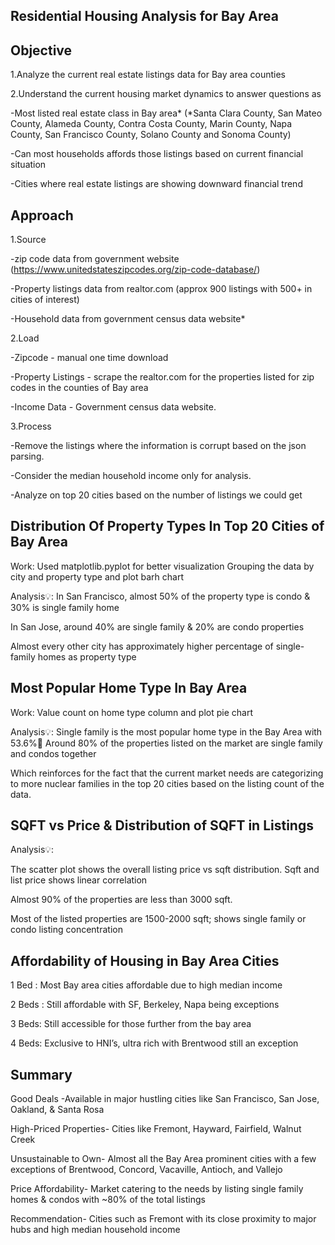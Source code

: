 ## Residential Housing Analysis for Bay Area
## Objective
1.Analyze the current real estate listings data for Bay area counties 

2.Understand the current housing market dynamics to answer questions as

-Most listed real estate class in Bay area* (*Santa Clara County, San Mateo County, Alameda County, Contra Costa County, Marin County, Napa County, San Francisco County, Solano County and Sonoma County)


-Can most households affords those listings based on current financial situation

-Cities where real estate listings are showing downward financial trend

## Approach

1.Source

-zip code data from government website (https://www.unitedstateszipcodes.org/zip-code-database/)

-Property listings data from realtor.com (approx 900 listings with 500+ in cities of interest)

-Household data from government census data website* 

2.Load

-Zipcode - manual one time download 

-Property Listings - scrape the realtor.com for the properties listed for zip codes in the counties of Bay area

-Income Data - Government census data website.

3.Process

-Remove the listings where the information is corrupt based on the json parsing.

-Consider the median household income only for analysis. 

-Analyze on top 20 cities based on the number of listings we could get

## Distribution Of Property Types In Top 20 Cities of Bay Area

Work:
Used matplotlib.pyplot for better visualization
Grouping the data by city and property type and plot barh chart

Analysis💡:
In San Francisco, almost 50% of the property type is condo & 30% is single family home

In San Jose, around 40% are single family & 20% are condo properties

Almost every other city has approximately higher percentage of single-family homes as property type

## Most Popular Home Type In Bay Area

Work:
Value count on home type column and plot pie chart

Analysis💡:
Single family is the most popular home type in the Bay Area with 53.6%
Around 80% of the properties listed on the market are single family and condos together

Which reinforces for the fact that the current market needs are categorizing to more nuclear families in the top 20 cities based on the listing count of the data.

## SQFT vs Price & Distribution of SQFT in Listings

Analysis💡:

The scatter plot shows the overall listing price vs sqft distribution. Sqft and list price shows linear correlation

Almost 90% of the properties are less than 3000 sqft.

Most of the listed properties are 1500-2000 sqft; shows single family or condo listing concentration

## Affordability of Housing in Bay Area Cities

1 Bed : Most Bay area cities affordable due to high median income 

2 Beds :  Still affordable with SF, Berkeley, Napa being exceptions

3 Beds: Still accessible for those further from the bay area

4 Beds: Exclusive to HNI’s, ultra rich with Brentwood still an exception

## Summary

Good Deals
-Available in major hustling cities like San Francisco, San Jose, Oakland, & Santa Rosa 

High-Priced Properties- Cities like Fremont, Hayward, Fairfield, Walnut Creek 

Unsustainable to Own- Almost all the Bay Area
prominent cities with a few exceptions of Brentwood, Concord, Vacaville, Antioch, and Vallejo

Price Affordability- Market catering to the needs by listing single family homes & condos with ~80% of the total listings 

Recommendation- Cities such as Fremont with its close proximity to major hubs and high median household income





































